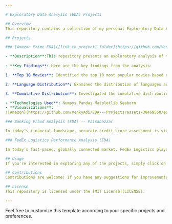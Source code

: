 ```yaml
---

# Exploratory Data Analysis (EDA) Projects

## Overview
This repository contains a collection of my personal Exploratory Data Analysis (EDA) projects. Each project involves exploring various datasets to gain insights, uncover patterns, and visualize trends.

## Projects

### [Amazon Prime EDA]([link_to_project1_folder](https://github.com/VenkyAdi/EDA---Projects/blob/main/Amazon%20EDA/Amazon_Prime_EDA.ipynb))

- **Description**:This repository presents an exploratory analysis of the Amazon Prime Video dataset, focusing on both TV shows and movies available on the platform. The dataset comprises metadata encompassing crucial details such as titles, directors, cast members, release years, ratings, and durations of the shows and movies.The initial steps involve loading the dataset and augmenting it with additional features. Through this kernel, I delve into the dataset to extract meaningful insights and uncover notable findings. From identifying top-performing content to exploring trends in release years and genres, this analysis aims to provide a comprehensive understanding of the content landscape on Amazon Prime Video
  
- **Key Findings**: Here are the key findings from the analysis:

1. **Top 10 Movies**: Identified the top 10 most popular movies based on various metrics such as ratings, viewer reviews, or duration.

2. **Language Distribution**: Examined the distribution of languages across the available content, highlighting the prevalence of certain languages and their representation on the platform.

3. **Cumulative Distribution**: Investigated the cumulative distribution of movies and TV shows based on release years, providing insights into the temporal evolution of content availability on Amazon Prime Video.

- **Technologies Used**: Numpys Pandas Matplotlib Seaborn
- **Visualizations**: 
![Amazon](https://github.com/VenkyAdi/EDA---Projects/assets/38469568/eda05914-5dbf-4ac7-892c-8ba16bfb8fbd)

### Banking Fraud Analysis (EDA) -- Paisabazzar

In today’s financial landscape, accurate credit score assessment is vital for both financial institutions and customers. Paisabazaar, a financial services company, helps individuals find and apply for banking and credit products. A key aspect of their business involves assessing customers’ creditworthiness to provide personalized financial recommendations and ensure sound risk management practices. This case study focuses on analyzing, classifying, and predicting credit scores based on a range of customer data, such as income, credit card usage, and payment behavior. The goal is to help Paisabazaar improve their credit assessment processes, reduce loan defaults, and optimize customer services through better-informed decisions.

### FedEx Logistics Performance Analysis (EDA)

In today’s fast-paced, globally connected market, FedEx Logistics plays a pivotal role in managing supply chains across various industries and regions. With the rapid growth of eCommerce and global distribution networks, maintaining efficient logistics operations is critical to staying competitive. This project focuses on analyzing data from FedEx Logistics to uncover insights that can optimize shipment processes, minimize costs, and enhance customer satisfaction. The dataset contains information on shipment modes, countries, vendors, line item values, weights, freight costs, delivery delays, and more, allowing for a comprehensive analysis of the company’s logistics performanctisfaction.

## Usage
If you're interested in exploring any of the projects, simply click on the project link to navigate to the respective folder. Each project folder contains detailed documentation and code files.

## Contributions
Contributions are welcome! If you have any suggestions for improvements or would like to collaborate, feel free to open an issue or submit a pull request.

## License
This repository is licensed under the [MIT License](LICENSE).

---
```


Feel free to customize this template according to your specific projects and preferences.
